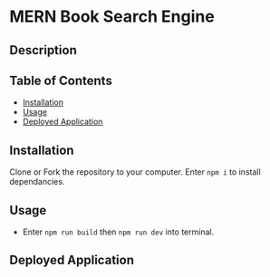# MERN Book Search Engine

## Description

## Table of Contents

- [Installation](#installation)
- [Usage](#usage)
- [Deployed Application](#depolyed-application)

## Installation

Clone or Fork the repository to your computer. Enter `npm i` to install dependancies.

## Usage

- Enter `npm run build` then `npm run dev` into terminal.

## Deployed Application
